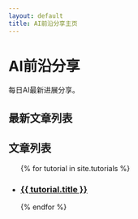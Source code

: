 ```yaml
---
layout: default
title: AI前沿分享主页
---
```


# AI前沿分享

每日AI最新进展分享。

## 最新文章列表

<h2>文章列表</h2>

<ul>
  {% for tutorial in site.tutorials %}
    <li>
      <h3>
        <a href="{{ tutorial.url | relative_url }}">{{ tutorial.title }}</a>
      </h3>
    </li>
  {% endfor %}
</ul>